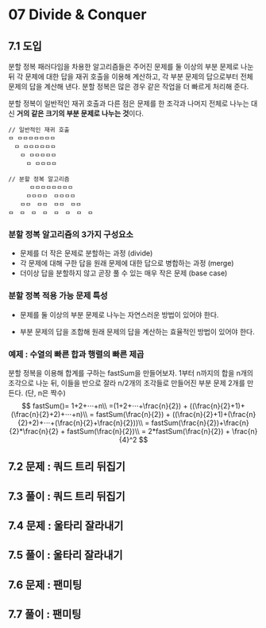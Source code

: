 # 07 Divide & Conquer

## 7.1 도입

분할 정복 패러다임을 차용한 알고리즘들은 주어진 문제를 둘 이상의 부분 문제로 나눈 뒤 각 문제에 대한 답을 재귀 호출을 이용해 계산하고, 각 부분 문제의 답으로부터 전체 문제의 답을 계산해 낸다. 분할 정복은 많은 경우 같은 작업을 더 빠르게 처리해 준다.

분할 정복이 일반적인 재귀 호출과 다른 점은 문제를 한 조각과 나머지 전체로 나누는 대신 **거의 같은 크기의 부분 문제로 나누는 것**이다. 

```
// 일반적인 재귀 호출
ㅁ ㅁㅁㅁㅁㅁㅁㅁ
　ㅁ ㅁㅁㅁㅁㅁㅁ
　　ㅁ ㅁㅁㅁㅁㅁ
　　　ㅁ ㅁㅁㅁㅁ

// 분할 정복 알고리즘
　　　 ㅁㅁㅁㅁㅁㅁㅁㅁ
　　　ㅁㅁㅁㅁ　ㅁㅁㅁㅁ
　　ㅁㅁ　ㅁㅁ　ㅁㅁ　ㅁㅁ
ㅁ　ㅁ　ㅁ　ㅁ　ㅁ　ㅁ　ㅁ　ㅁ
```



### 분할 정복 알고리즘의 3가지 구성요소

- 문제를 더 작은 문제로 분할하는 과정 (divide)
- 각 문제에 대해 구한 답을 원래 문제에 대한 답으로 병합하는 과정 (merge)
- 더이상 답을 분할하지 않고 곧장 풀 수 있는 매우 작은 문제 (base case)



### 분할 정복 적용 가능 문제 특성

- 문제를 둘 이상의 부분 문제로 나누는 자연스러운 방법이 있어야 한다. 

- 부분 문제의 답을 조합해 원래 문제의 답을 계산하는 효율적인 방법이 있어야 한다.



### 예제 : 수열의 빠른 합과 행렬의 빠른 제곱

분할 정복을 이용해 합계를 구하는 fastSum을 만들어보자. 1부터 n까지의 합을 n개의 조각으로 나눈 뒤, 이들을 반으로 잘라 n/2개의 조각들로 만들어진 부분 문제 2개를 만든다. (단, n은 짝수)
$$
fastSum()= 1+2+⋅⋅⋅+n\\
=(1+2+⋅⋅⋅+\frac{n}{2}) + ((\frac{n}{2}+1)+(\frac{n}{2}+2)+⋅⋅⋅+n)\\
= fastSum(\frac{n}{2}) + ((\frac{n}{2}+1)+(\frac{n}{2}+2)+⋅⋅⋅+(\frac{n}{2}+\frac{n}{2}))\\
= fastSum(\frac{n}{2})+\frac{n}{2}*\frac{n}{2} + fastSum(\frac{n}{2})\\
= 2*fastSum(\frac{n}{2}) + \frac{n}{4}^2
$$


## 7.2 문제 : 쿼드 트리 뒤집기



## 7.3 풀이 : 쿼드 트리 뒤집기



## 7.4 문제 : 울타리 잘라내기



## 7.5 풀이 : 울타리 잘라내기



## 7.6 문제 : 팬미팅



## 7.7 풀이 : 팬미팅
